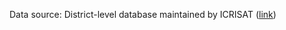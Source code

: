 Data source: District-level database maintained by ICRISAT ([link](http://data.icrisat.org/dld/src/crops.html))
